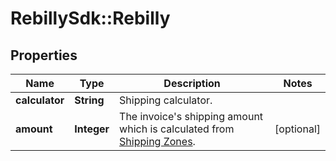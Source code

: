 # RebillySdk::Rebilly

## Properties
Name | Type | Description | Notes
------------ | ------------- | ------------- | -------------
**calculator** | **String** | Shipping calculator. | 
**amount** | **Integer** | The invoice&#x27;s shipping amount which is calculated from [Shipping Zones](#tag/Shipping-Zones). | [optional] 

